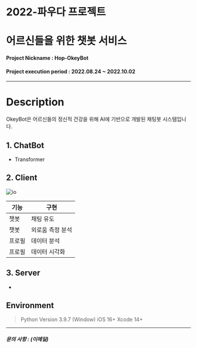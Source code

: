 # 2022-파우다 프로젝트
# 어르신들을 위한 챗봇 서비스

#### Project Nickname : Hop-OkeyBot

#### Project execution period : 2022.08.24 ~ 2022.10.02

-----------------------

# Description
OkeyBot은 어르신들의 정신적 건강을 위해 AI에 기반으로 개발된 채팅봇 시스템입니다.



## 1. ChatBot
 * Transformer

## 2. Client

![io](https://user-images.githubusercontent.com/70710995/193416544-8863b97e-565a-403c-a343-54ecf3188c6c.png)

|기능|구현|
|---|---|
|챗봇|채팅 유도|
|챗봇|외로움 측정 분석|
|프로필|데이터 분석
|프로필|데이터 시각화|


## 3. Server
 * 
 
## Environment
> Python Version 3.9.7 (Window)
> iOS 16+
> Xcode 14+

-----------------------

##### 문의 사항 : (이메일)
